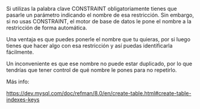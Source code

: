 Si utilizas la palabra clave CONSTRAINT obligatoriamente tienes que pasarle un parámetro indicando el nombre de esa restricción. Sin embargo, si no usas CONSTRAINT, el motor de base de datos le pone el nombre a la restricción de forma automática.

Una ventaja es que puedes ponerle el nombre que tu quieras, por si luego tienes que hacer algo con esa restricción y así puedas identificarla fácilmente.

Un inconveniente es que ese nombre no puede estar duplicado, por lo que tendrías que tener control de qué nombre le pones para no repetirlo.

Más info:

https://dev.mysql.com/doc/refman/8.0/en/create-table.html#create-table-indexes-keys
